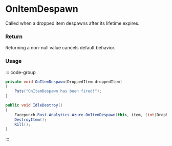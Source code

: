 # OnItemDespawn
<Badge type="info" text="Item"/><Badge type="danger" text="Carbon Compatible"/><Badge type="warning" text="Oxide Compatible"/>
Called when a dropped item despawns after its lifetime expires.

### Return
Returning a non-null value cancels default behavior.

### Usage
::: code-group
```csharp [Example]
private void OnItemDespawn(DroppedItem droppedItem)
{
	Puts("OnItemDespawn has been fired!");
}
```
```csharp [Source — Assembly-CSharp @ DroppedItem]
public void IdleDestroy()
{
	Facepunch.Rust.Analytics.Azure.OnItemDespawn(this, item, (int)DropReason, DroppedBy);
	DestroyItem();
	Kill();
}

```
:::
